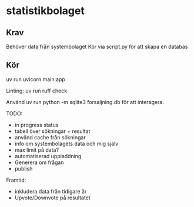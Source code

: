 # statistikbolaget

## Krav
Behöver data från systembolaget
Kör via script.py för att skapa en databas

## Kör
uv run uvicorn main:app

Linting: uv run ruff check

Använd uv run python -m sqlite3 forsaljning.db för att interagera.

TODO:
- in progress status
- tabell över sökningar + resultat
- använd cache från sökningar
- info om systembolagets data och mig själv
- max limit på data?
- automatiserad uppladdning
- Generera om frågan
- publish

Framtid:
- inkludera data från tidigare år
- Upvote/Downvote på resultatet
